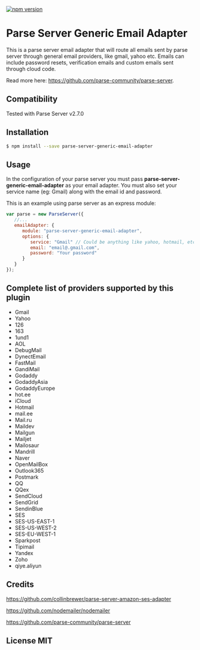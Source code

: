 [![npm version](https://badge.fury.io/js/parse-server-genericemail-adapter.svg)](https://badge.fury.io/js/parse-server-generic-email-adapter)
# Parse Server Generic Email Adapter


This is a parse server email adapter that will route all emails sent by parse server through general email providers, like gmail, yahoo etc. Emails can include password resets, verification emails and custom emails sent through cloud code.

Read more here: https://github.com/parse-community/parse-server.

## Compatibility
Tested with Parse Server v2.7.0

## Installation
```sh
$ npm install --save parse-server-generic-email-adapter
```

## Usage
In the configuration of your parse server you must pass **parse-server-generic-email-adapter** as your email adapter. You must also set your service name (eg: Gmail) along with the email id and password. 

This is an example using parse server as an express module:


```javascript
var parse = new ParseServer({
   //...
   emailAdapter: {
      module: "parse-server-generic-email-adapter",
      options: {
         service: "Gmail" // Could be anything like yahoo, hotmail, etc, Full list - see below 
         email: "email@.gmail.com",
         password: "Your password"
      }
   }
});
```
## Complete list of providers supported by this plugin

- Gmail
- Yahoo
- 126
- 163
- 1und1
- AOL
- DebugMail
- DynectEmail
- FastMail
- GandiMail
- Godaddy
- GodaddyAsia
- GodaddyEurope
- hot.ee
- iCloud
- Hotmail
- mail.ee
- Mail.ru
- Maildev
- Mailgun
- Mailjet
- Mailosaur
- Mandrill
- Naver
- OpenMailBox
- Outlook365
- Postmark
- QQ
- QQex
- SendCloud
- SendGrid
- SendinBlue
- SES
- SES-US-EAST-1
- SES-US-WEST-2
- SES-EU-WEST-1
- Sparkpost
- Tipimail
- Yandex
- Zoho
- qiye.aliyun

## Credits

https://github.com/collinbrewer/parse-server-amazon-ses-adapter

https://github.com/nodemailer/nodemailer

https://github.com/parse-community/parse-server

## License MIT

